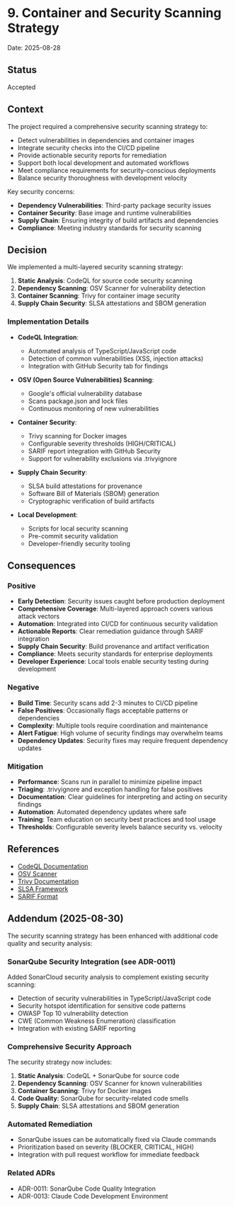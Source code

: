 # 9. Container and Security Scanning Strategy

Date: 2025-08-28

## Status

Accepted

## Context

The project required a comprehensive security scanning strategy to:

- Detect vulnerabilities in dependencies and container images
- Integrate security checks into the CI/CD pipeline
- Provide actionable security reports for remediation
- Support both local development and automated workflows
- Meet compliance requirements for security-conscious deployments
- Balance security thoroughness with development velocity

Key security concerns:

- **Dependency Vulnerabilities**: Third-party package security issues
- **Container Security**: Base image and runtime vulnerabilities
- **Supply Chain**: Ensuring integrity of build artifacts and dependencies
- **Compliance**: Meeting industry standards for security scanning

## Decision

We implemented a multi-layered security scanning strategy:

1. **Static Analysis**: CodeQL for source code security scanning
2. **Dependency Scanning**: OSV Scanner for vulnerability detection
3. **Container Scanning**: Trivy for container image security
4. **Supply Chain Security**: SLSA attestations and SBOM generation

### Implementation Details

- **CodeQL Integration**:
  - Automated analysis of TypeScript/JavaScript code
  - Detection of common vulnerabilities (XSS, injection attacks)
  - Integration with GitHub Security tab for findings

- **OSV (Open Source Vulnerabilities) Scanning**:
  - Google's official vulnerability database
  - Scans package.json and lock files
  - Continuous monitoring of new vulnerabilities

- **Container Security**:
  - Trivy scanning for Docker images
  - Configurable severity thresholds (HIGH/CRITICAL)
  - SARIF report integration with GitHub Security
  - Support for vulnerability exclusions via .trivyignore

- **Supply Chain Security**:
  - SLSA build attestations for provenance
  - Software Bill of Materials (SBOM) generation
  - Cryptographic verification of build artifacts

- **Local Development**:
  - Scripts for local security scanning
  - Pre-commit security validation
  - Developer-friendly security tooling

## Consequences

### Positive

- **Early Detection**: Security issues caught before production deployment
- **Comprehensive Coverage**: Multi-layered approach covers various attack vectors
- **Automation**: Integrated into CI/CD for continuous security validation
- **Actionable Reports**: Clear remediation guidance through SARIF integration
- **Supply Chain Security**: Build provenance and artifact verification
- **Compliance**: Meets security standards for enterprise deployments
- **Developer Experience**: Local tools enable security testing during development

### Negative

- **Build Time**: Security scans add 2-3 minutes to CI/CD pipeline
- **False Positives**: Occasionally flags acceptable patterns or dependencies
- **Complexity**: Multiple tools require coordination and maintenance
- **Alert Fatigue**: High volume of security findings may overwhelm teams
- **Dependency Updates**: Security fixes may require frequent dependency updates

### Mitigation

- **Performance**: Scans run in parallel to minimize pipeline impact
- **Triaging**: .trivyignore and exception handling for false positives
- **Documentation**: Clear guidelines for interpreting and acting on security findings
- **Automation**: Automated dependency updates where safe
- **Training**: Team education on security best practices and tool usage
- **Thresholds**: Configurable severity levels balance security vs. velocity

## References

- [CodeQL Documentation](https://codeql.github.com/)
- [OSV Scanner](https://osv.dev/)
- [Trivy Documentation](https://aquasecurity.github.io/trivy/)
- [SLSA Framework](https://slsa.dev/)
- [SARIF Format](https://sarifweb.azurewebsites.net/)

## Addendum (2025-08-30)

The security scanning strategy has been enhanced with additional code quality and security analysis:

### SonarQube Security Integration (see ADR-0011)

Added SonarCloud security analysis to complement existing security scanning:

- Detection of security vulnerabilities in TypeScript/JavaScript code
- Security hotspot identification for sensitive code patterns
- OWASP Top 10 vulnerability detection
- CWE (Common Weakness Enumeration) classification
- Integration with existing SARIF reporting

### Comprehensive Security Approach

The security strategy now includes:

1. **Static Analysis**: CodeQL + SonarQube for source code
2. **Dependency Scanning**: OSV Scanner for known vulnerabilities
3. **Container Scanning**: Trivy for Docker images
4. **Code Quality**: SonarQube for security-related code smells
5. **Supply Chain**: SLSA attestations and SBOM generation

### Automated Remediation

- SonarQube issues can be automatically fixed via Claude commands
- Prioritization based on severity (BLOCKER, CRITICAL, HIGH)
- Integration with pull request workflow for immediate feedback

### Related ADRs

- ADR-0011: SonarQube Code Quality Integration
- ADR-0013: Claude Code Development Environment
